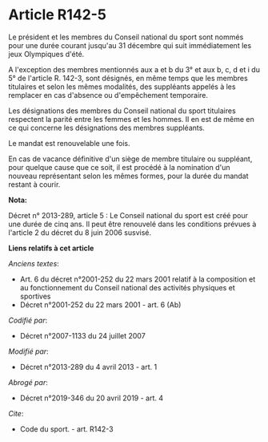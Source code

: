 # Article R142-5

Le président et les membres du Conseil national du sport sont nommés pour une durée courant jusqu'au 31 décembre qui suit
immédiatement les jeux Olympiques d'été. 

A l'exception des membres mentionnés aux a et b du 3° et aux b, c, d et i du 5° de l'article R. 142-3, sont désignés, en même
temps que les membres titulaires et selon les mêmes modalités, des suppléants appelés à les remplacer en cas d'absence ou
d'empêchement temporaire. 

Les désignations des membres du Conseil national du sport titulaires respectent la parité entre les femmes et les hommes. Il
en est de même en ce qui concerne les désignations des membres suppléants. 

Le mandat est renouvelable une fois. 

En cas de vacance définitive d'un siège de membre titulaire ou suppléant, pour quelque cause que ce soit, il est procédé à la
nomination d'un nouveau représentant selon les mêmes formes, pour la durée du mandat restant à courir.

**Nota:**

Décret n° 2013-289, article 5 : Le Conseil national du sport est créé pour une durée de cinq ans. Il peut être renouvelé dans
les conditions prévues à l'article 2 du décret du 8 juin 2006 susvisé.

**Liens relatifs à cet article**

_Anciens textes_:

  - Art. 6 du décret n°2001-252 du 22 mars 2001 relatif à la composition et au fonctionnement du Conseil national des activités physiques et sportives
  - Décret n°2001-252 du 22 mars 2001 - art. 6 (Ab)

_Codifié par_:

  - Décret n°2007-1133 du 24 juillet 2007

_Modifié par_:

  - Décret n°2013-289 du 4 avril 2013 - art. 1

_Abrogé par_:

  - Décret n°2019-346 du 20 avril 2019 - art. 4

_Cite_:

  - Code du sport. - art. R142-3
